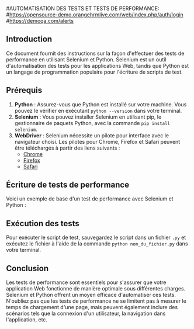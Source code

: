 #AUTOMATISATION DES TESTS ET TESTS DE PERFORMANCE:
 #https://opensource-demo.orangehrmlive.com/web/index.php/auth/login
<br>
#https://demoqa.com/alerts


## Introduction
Ce document fournit des instructions sur la façon d'effectuer des tests de performance en utilisant Selenium et Python. Selenium est un outil d'automatisation des tests pour les applications Web, tandis que Python est un langage de programmation populaire pour l'écriture de scripts de test.

## Prérequis
1. **Python** : Assurez-vous que Python est installé sur votre machine. Vous pouvez le vérifier en exécutant `python --version` dans votre terminal.
2. **Selenium** : Vous pouvez installer Selenium en utilisant pip, le gestionnaire de paquets Python, avec la commande `pip install selenium`.
3. **WebDriver** : Selenium nécessite un pilote pour interface avec le navigateur choisi. Les pilotes pour Chrome, Firefox et Safari peuvent être téléchargés à partir des liens suivants :
    - [Chrome](https://sites.google.com/a/chromium.org/chromedriver/)
    - [Firefox](https://github.com/mozilla/geckodriver)
    - [Safari](https://developer.apple.com/documentation/webkit/testing_with_webdriver_in_safari)

## Écriture de tests de performance
Voici un exemple de base d'un test de performance avec Selenium et Python :



## Exécution des tests
Pour exécuter le script de test, sauvegardez le script dans un fichier `.py` et exécutez le fichier à l'aide de la commande `python nom_du_fichier.py` dans votre terminal.

## Conclusion
Les tests de performance sont essentiels pour s'assurer que votre application Web fonctionne de manière optimale sous différentes charges. Selenium et Python offrent un moyen efficace d'automatiser ces tests. N'oubliez pas que les tests de performance ne se limitent pas à mesurer le temps de chargement d'une page, mais peuvent également inclure des scénarios tels que la connexion d'un utilisateur, la navigation dans l'application, etc.
